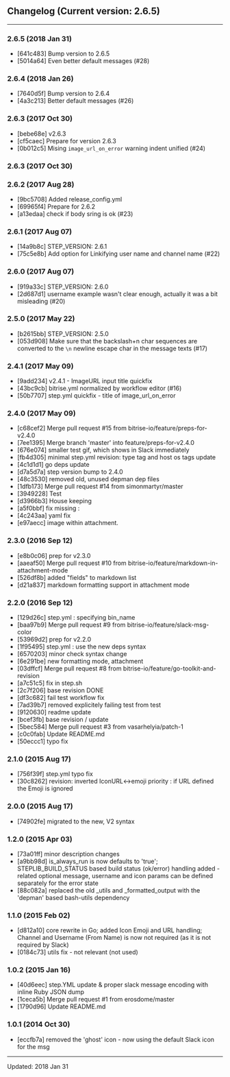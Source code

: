 ## Changelog (Current version: 2.6.5)

-----------------

### 2.6.5 (2018 Jan 31)

* [641c483] Bump version to 2.6.5
* [5014a64] Even better default messages (#28)

### 2.6.4 (2018 Jan 26)

* [7640d5f] Bump version to 2.6.4
* [4a3c213] Better default messages (#26)

### 2.6.3 (2017 Oct 30)

* [bebe68e] v2.6.3
* [cf5caec] Prepare for version 2.6.3
* [0b012c5] Mising `image_url_on_error` warning indent unified (#24)

### 2.6.3 (2017 Oct 30)


### 2.6.2 (2017 Aug 28)

* [9bc5708] Added release_config.yml
* [69965f4] Prepare for 2.6.2
* [a13edaa] check if body sring is ok (#23)

### 2.6.1 (2017 Aug 07)

* [14a9b8c] STEP_VERSION: 2.6.1
* [75c5e8b] Add option for Linkifying user name and channel name (#22)

### 2.6.0 (2017 Aug 07)

* [919a33c] STEP_VERSION: 2.6.0
* [2d687d1] username example wasn't clear enough, actually it was a bit misleading (#20)

### 2.5.0 (2017 May 22)

* [b2615bb] STEP_VERSION: 2.5.0
* [053d908] Make sure that the backslash+n char sequences are converted to the `\n` newline escape char in the message texts (#17)

### 2.4.1 (2017 May 09)

* [9add234] v2.4.1 - ImageURL input title quickfix
* [43bc9cb] bitrise.yml normalized by workflow editor (#16)
* [50b7707] step.yml quickfix - title of image_url_on_error

### 2.4.0 (2017 May 09)

* [c68cef2] Merge pull request #15 from bitrise-io/feature/preps-for-v2.4.0
* [7ee1395] Merge branch 'master' into feature/preps-for-v2.4.0
* [676e074] smaller test gif, which shows in Slack immediately
* [fb4d305] minimal step.yml revision: type tag and host os tags update
* [4c1d1d1] go deps update
* [d7a5d7a] step version bump to 2.4.0
* [48c3530] removed old, unused depman dep files
* [1dfb173] Merge pull request #14 from simonmartyr/master
* [3949228] Test
* [d3966b3] House keeping
* [a5f0bbf] fix missing :
* [4c243aa] yaml fix
* [e97aecc] image within attachment.

### 2.3.0 (2016 Sep 12)

* [e8b0c06] prep for v2.3.0
* [aaeaf50] Merge pull request #10 from bitrise-io/feature/markdown-in-attachment-mode
* [526df8b] added "fields" to markdown list
* [d21a837] markdown formatting support in attachment mode

### 2.2.0 (2016 Sep 12)

* [129d26c] step.yml : specifying bin_name
* [baa97b9] Merge pull request #9 from bitrise-io/feature/slack-msg-color
* [53969d2] prep for v2.2.0
* [1f95495] step.yml : use the new deps syntax
* [6570203] minor check syntax change
* [6e291be] new formatting mode, attachment
* [03dffcf] Merge pull request #8 from bitrise-io/feature/go-toolkit-and-revision
* [a7c51c5] fix in step.sh
* [2c7f206] base revision DONE
* [df3c682] fail test workflow fix
* [7ad39b7] removed explicitely failing test from test
* [9120630] readme update
* [bcef3fb] base revision / update
* [5bec584] Merge pull request #3 from vasarhelyia/patch-1
* [c0c0fab] Update README.md
* [50eccc1] typo fix

### 2.1.0 (2015 Aug 17)

* [756f39f] step.yml typo fix
* [30c8262] revision: inverted IconURL<->emoji priority : if URL defined the Emoji is ignored

### 2.0.0 (2015 Aug 17)

* [74902fe] migrated to the new, V2 syntax

### 1.2.0 (2015 Apr 03)

* [73a01ff] minor description changes
* [a9bb98d] is_always_run is now defaults to 'true'; STEPLIB_BUILD_STATUS based build status (ok/error) handling added - related optional message, username and icon params can be defined separately for the error state
* [88c082a] replaced the old _utils and _formatted_output with the 'depman' based bash-utils dependency

### 1.1.0 (2015 Feb 02)

* [d812a10] core rewrite in Go; added Icon Emoji and URL handling; Channel and Username (From Name) is now not required (as it is not required by Slack)
* [0184c73] utils fix - not relevant (not used)

### 1.0.2 (2015 Jan 16)

* [40d6eec] step.YML update & proper slack message encoding with inline Ruby JSON dump
* [1ceca5b] Merge pull request #1 from erosdome/master
* [1790d96] Update README.md

### 1.0.1 (2014 Oct 30)

* [eccfb7a] removed the 'ghost' icon - now using the default Slack icon for the msg

-----------------

Updated: 2018 Jan 31